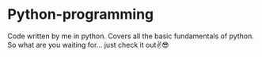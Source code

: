 # Python-programming
Code written by me in python. Covers all the basic fundamentals of python. So what are you waiting for... just check it out✌😎
